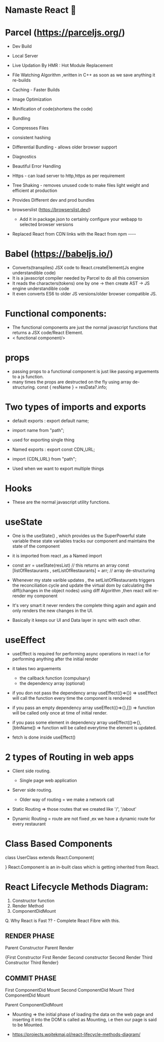 # Namaste React 🚀

# Parcel (https://parceljs.org/)

- Dev Build
- Local Server
- Live Updation By HMR : Hot Module Replacement
- File Watching Algorithm ,written in C++
  as soon as we save anything it re-builds
- Caching - Faster Builds
- Image Optimization
- Minification of code(shortens the code)
- Bundling
- Compresses Files
- consistent hashing
- Differential Bundling - allows older browser support
- Diagnostics
- Beautiful Error Handling
- Https - can load server to http,https as per requirement
- Tree Shaking - removes unused code to make files light weight and efficient at production
- Provides Different dev and prod bundles

- browserslist (https://browserslist.dev/)

  - Add it in package.json to certainly configure your webapp to selected browser versions

- Replaced React from CDN links with the React from npm ----

# Babel (https://babeljs.io/)

- Converts(transpiles) JSX code to React.createElement(Js engine understandible code)
- It is a javascript compiler needed by Parcel to do all this conversion
- It reads the characters(tokens) one by one -> then create AST -> JS engine understandible code
- It even converts ES6 to older JS versions/older browser compatible JS.

# Functional components:

- The functional components are just the normal javascript functions that returns a JSX code/React Element.
- < functional component/>

# props

- passing props to a functional component is just like passing arguements to a js function.
- many times the props are destructed on the fly using array de-structuring.
  const { resName } = resData?.info;

# Two types of imports and exports

- default exports : export default name;
- import name from "path";
- used for exporting single thing

- Named exports : export const CDN_URL;
- import {CDN_URL} from "path";
- Used when we want to export multiple things

# Hooks

- These are the normal javascript utility functions.

# useState

- One is the useState() , which provides us the SuperPowerful state variable
  these state variables tracks our component and maintains the state of the component

- it is imported from react ,as a Named import
- const arr = useState(resList) // this returns an array
  const [listOfRestaurants , setListOfRestaurants] = arr; // array de-structuring
- Whenever my state varible updates , the setListOfRestaurants triggers the reconciliation cycle and update the virtual dom by calculating the diff(changes in the object nodes) using diff Algorithm ,then react will re-render my component

- It's very smart it never renders the complete thing again and again and only renders the new changes in the UI.

- Basically it keeps our UI and Data layer in sync with each other.

# useEffect

- useEffect is required for performing async operations in react i.e for performing anything after the initial render
- it takes two arguements
  - the callback function (compulsary)
  - the dependency array (optional)
- if you don not pass the dependency array useEffect(()=>{}) => useEffect will call the function every time the component is rendered
- if you pass an empty dependency array useEffect(()=>{},[]) => function will be called only once at time of initial render.
- if you pass some element in dependency array useEffect(()=>{},[btnName]) => function will be called everytime the element is updated.

- fetch is done inside useEffect()

# 2 types of Routing in web apps

- Client side routing.
  - Single page web application
- Server side routing.

  - Older way of routing = we make a network call

- Static Routing => those routes that we created like '/', '/about'
- Dynamic Routing = route are not fixed ,ex we have a dynamic route for every restaurant

# Class Based Components

class UserClass extends React.Component{

}
React.Component is an in-built class which is getting inherited from React.

# React Lifecycle Methods Diagram:

1. Constructor function
2. Render Method
3. ComponentDidMount

Q. Why React is Fast ?? - Complete React Fibre with this.

## RENDER PHASE

Parent Constructor
Parent Render

  <All light Tasks In Single Batch>
    {First Constructor
    First Render
    Second constructor
    Second Render
    Third Constructor
    Third Render} 
    
 ## COMMIT PHASE
  <expensive Dom Manipulation in Single Batch>
    First ComponentDid Mount
    Second ComponentDid Mount
    Third ComponentDid Mount

Parent ComponentDidMount

- Mounting => the initial phase of loading the data on the web page and inserting it into the DOM is called as Mounting, i.e then our page is said to be Mounted.

- https://projects.wojtekmaj.pl/react-lifecycle-methods-diagram/
